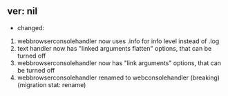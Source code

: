 ## ver: nil

- changed:

1. webbrowserconsolehandler now uses .info for info level instead of .log
2. text handler now has "linked arguments flatten" options, that can be turned off
3. webbrowserconsolehandler now has "link arguments" options, that can be turned off
4. webbrowserconsolehandler renamed to webconsolehandler (breaking) (migration stat: rename)